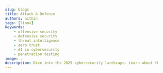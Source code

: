 ```yaml
---
slug: blogs
title: Attack & Defense 
authors: nithin
tags: [linux]
keywords: 
    - offensive security
    - defensive security
    - threat intelligence
    - zero trust
    - AI in cybersecurity
    - penetration testing
image: .
description: Dive into the 2025 cybersecurity landscape. Learn about the latest offensive tactics and the modern defensive strategies you need to stay secure.
---
```



<!-- truncate -->